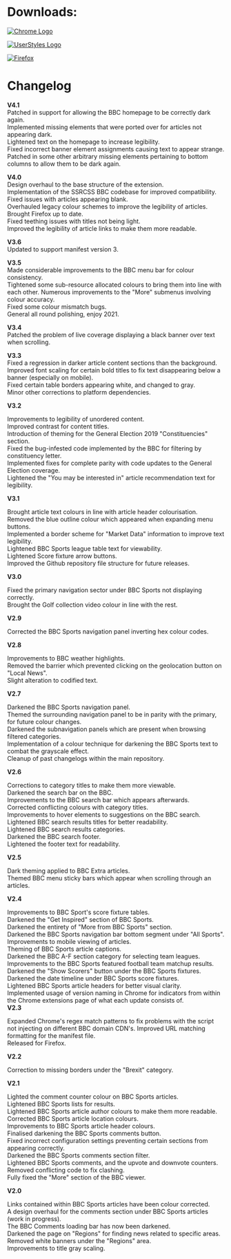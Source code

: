 
# Downloads:  


[![Chrome Logo](https://i.imgur.com/JXBf0eC.png)](https://chrome.google.com/webstore/detail/bbc-dark/bdifipamjgmfefcpemmlppcmcdjndhig?hl=en-GB)


[![UserStyles Logo](https://userstyles.org/ui/images/stylish-logo-2-copy-2.svg)](https://userstyles.org/styles/164869/dark-bbc)



[![Firefox](https://i.imgur.com/j7qsIEj.png)](https://addons.mozilla.org/en-GB/firefox/addon/bbc-dark)
<p> </p>

  
  
# Changelog

 **V4.1**  
  Patched in support for allowing the BBC homepage to be correctly dark again.  
  Implemented missing elements that were ported over for articles not appearing dark.  
  Lightened text on the homepage to increase legibility.  
  Fixed incorrect banner element assignments causing text to appear strange.  
  Patched in some other arbitrary missing elements pertaining to bottom columns to allow them to be dark again.  


**V4.0**  
  Design overhaul to the base structure of the extension.  
  Implementation of the SSRCSS BBC codebase for improved compatibility.  
  Fixed issues with articles appearing blank.  
  Overhauled legacy colour schemes to improve the legibility of articles.  
  Brought Firefox up to date.  
  Fixed teething issues with titles not being light.  
  Improved the legibility of article links to make them more readable.  
  
**V3.6**  
  Updated to support manifest version 3.

**V3.5**  
  Made considerable improvements to the BBC menu bar for colour consistency.  
  Tightened some sub-resource allocated colours to bring them into line with each other.
  Numerous improvements to the "More" submenus involving colour accuracy.  
  Fixed some colour mismatch bugs.  
  General all round polishing, enjoy 2021.  
  

**V3.4**  
  Patched the problem of live coverage displaying a black banner over text when scrolling.  
  

**V3.3**  
  Fixed a regression in darker article content sections than the background.  
  Improved font scaling for certain bold titles to fix text disappearing below a banner (especially on mobile).  
  Fixed certain table borders appearing white, and changed to gray.  
  Minor other corrections to platform dependencies.  
  

  **V3.2**  
  
  Improvements to legibility of unordered content.  
  Improved contrast for content titles.  
  Introduction of theming for the General Election 2019 "Constituencies" section.  
  Fixed the bug-infested code implemented by the BBC for filtering by constituency letter.  
  Implemented fixes for complete parity with code updates to the General Election coverage.  
  Lightened the "You may be interested in" article recommendation text for legibility.  
   
  **V3.1**  
    
  Brought article text colours in line with article header colourisation.  
  Removed the blue outline colour which appeared when expanding menu buttons.  
  Implemented a border scheme for "Market Data" information to improve text legibility.  
  Lightened BBC Sports league table text for viewability.  
  Lightened Score fixture arrow buttons.  
  Improved the Github repository file structure for future releases.  
    
  **V3.0**  
    
  Fixed the primary navigation sector under BBC Sports not displaying correctly.  
  Brought the Golf collection video colour in line with the rest.  


  **V2.9**  
    
  Corrected the BBC Sports navigation panel inverting hex colour codes.  

  **V2.8**  
  
  Improvements to BBC weather highlights.  
  Removed the barrier which prevented clicking on the geolocation button on "Local News".  
  Slight alteration to codified text.  

  **V2.7**  
    
  Darkened the BBC Sports navigation panel.  
  Themed the surrounding navigation panel to be in parity with the primary, for future colour changes.  
  Darkened the subnavigation panels which are present when browsing filtered categories.  
  Implementation of a colour technique for darkening the BBC Sports text to combat the grayscale effect.  
  Cleanup of past changelogs within the main repository.  
  
  **V2.6**  

  Corrections to category titles to make them more viewable.  
  Darkened the search bar on the BBC.  
  Improvements to the BBC search bar which appears afterwards.  
  Corrected conflicting colours with category titles.  
  Improvements to hover elements to suggestions on the BBC search.  
  Lightened BBC search results titles for better readability.  
  Lightened BBC search results categories.  
  Darkened the BBC search footer.  
  Lightened the footer text for readability.  
  
  **V2.5**  
  
  Dark theming applied to BBC Extra articles.  
  Themed BBC menu sticky bars which appear when scrolling through an articles.  


  **V2.4**  

  Improvements to BBC Sport's score fixture tables.  
  Darkened the "Get Inspired" section of BBC Sports.  
  Darkened the entirety of "More from BBC Sports" section.  
  Darkened the BBC Sports navigation bar bottom segment under "All Sports".  
  Improvements to mobile viewing of articles.  
  Theming of BBC Sports article captions.  
  Darkened the BBC A-F section category for selecting team leagues.  
  Improvements to the BBC Sports featured football team matchup results.  
  Darkened the "Show Scorers" button under the BBC Sports fixtures.  
  Darkened the date timeline under BBC Sports score fixtures.  
  Lightened BBC Sports article headers for better visual clarity.  
  Implemented usage of version naming in Chrome for indicators from within the Chrome extensions page of what each update consists of.    
   **V2.3**  

   Expanded Chrome's regex match patterns to fix problems with the script not injecting on different BBC domain CDN's. 
   Improved URL matching formatting for the manifest file.  
   Released for Firefox.  

  **V2.2**  
   
  Correction to missing borders under the "Brexit" category.  

  **V2.1**  
 
   Lighted the comment counter colour on BBC Sports articles.  
   Lightened BBC Sports lists for results.  
   Lightened BBC Sports article author colours to make them more readable.  
   Corrected BBC Sports article location colours.  
   Improvements to BBC Sports article header colours.  
   Finalised darkening the BBC Sports comments button.    
   Fixed incorrect configuration settings preventing certain sections from appearing correctly.  
   Darkened the BBC Sports comments section filter.  
   Lightened BBC Sports comments, and the upvote and downvote counters.  
   Removed conflicting code to fix clashing.  
   Fully fixed the "More" section of the BBC viewer.  
 


  **V2.0**  
  
   Links contained within BBC Sports articles have been colour corrected.  
   A design overhaul for the comments section under BBC Sports articles (work in progress).  
   The BBC Comments loading bar has now been darkened.  
   Darkened the page on "Regions" for finding news related to specific areas.  
   Removed white banners under the "Regions" area.  
   Improvements to title gray scaling.  
 

